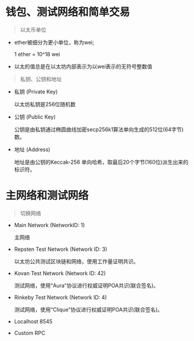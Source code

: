 # 钱包、测试网络和简单交易

> 以太币单位

- ether被细分为更小单位，称为wei;

  1 ether = 10^18 wei

- 以太的值总是在以太坊内部表示为以wei表示的无符号整数值



> 私钥、公钥和地址

- 私钥 (Private Key)

  以太坊私钥是256位随机数

- 公钥 (Public Key)

  公钥是由私钥通过椭圆曲线加密secp256k1算法单向生成的512位(64字节)数。

- 地址 (Address)

  地址是由公钥的Keccak-256 单向哈希，取最后20个字节(160位)派生出来的标识符。



# 主网络和测试网络

> 切换网络

- Main Network (NetworkID: 1)

  主网络

- Repsten Test Network (Network ID: 3)

  以太坊公共测试区块链和网络，使用工作量证明共识。

- Kovan Test Network (Network ID: 42)

  测试网络，使用“Aura”协议进行权威证明POA共识(联合签名)。

- Rinkeby Test Network (Network ID: 4)

  测试网络，使用“Clique”协议进行权威证明POA共识(联合签名)。

- Localhost 8545

- Custom RPC